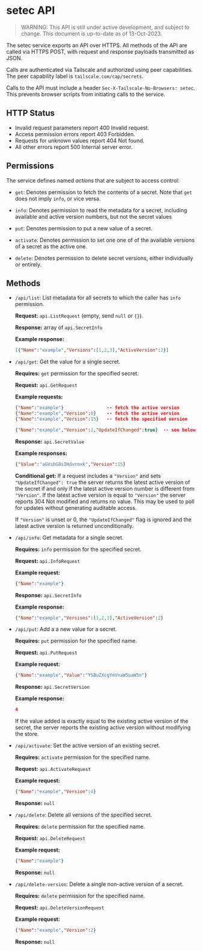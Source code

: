 # setec API

> WARNING: This API is still under active development, and subject to change.
> This document is up-to-date as of 13-Oct-2023.

The setec service exports an API over HTTPS. All methods of the API are called
via HTTPS POST, with request and response payloads transmitted as JSON.

Calls are authenticated via Tailscale and authorized using peer capabilities.
The peer capability label is `tailscale.com/cap/secrets`.

Calls to the API must include a header `Sec-X-Tailscale-No-Browsers: setec`.
This prevents browser scripts from initiating calls to the service.


## HTTP Status

- Invalid request parameters report 400 Invalid request.
- Access permission errors report 403 Forbidden.
- Requests for unknown values report 404 Not found.
- All other errors report 500 Internal server error.


## Permissions

The service defines named _actions_ that are subject to access control:

- `get`: Denotes permission to fetch the contents of a secret.  Note that `get`
  does not imply `info`, or vice versa.

- `info`: Denotes permission to read the metadata for a secret, including
  available and active version numbers, but not the secret values

- `put`: Denotes permission to put a new value of a secret.

- `activate`: Denotes permission to set one one of of the available versions of
  a secret as the active one.

- `delete`: Denotes permission to delete secret versions, either individually
  or entirely.


## Methods

- `/api/list`: List metadata for all secrets to which the caller has `info`
  permission.

  **Request:** `api.ListRequest` (empty, send `null` or `{}`).

  **Response:** array of `api.SecretInfo`

  **Example response:**
  ```json
  [{"Name":"example","Versions":[1,2,3],"ActiveVersion":2}]
  ```

- `/api/get`: Get the value for a single secret.

  **Requires:** `get` permission for the specified secret.

  **Request:** `api.GetRequest`

  **Example requests:**
  ```json
  {"Name":"example"}                -- fetch the active version
  {"Name":"example","Version":0}    -- fetch the active version
  {"Name":"example","Version":15}   -- fetch the specified version

  {"Name":"example","Version":2,"UpdateIfChanged":true}  -- see below
  ```

  **Response:** `api.SecretValue`

  **Example responses:**
  ```json
  {"Value":"aGVsbG8sIHdvcmxk","Version":15}
  ```

  **Conditional get:** If a request includes a `"Version"` and sets
  `"UpdateIfChanged": true` the server returns the latest active version of the
  secret if and only if the latest active version number is different from
  `"Version"`. If the latest active version is equal to `"Version"` the server
  reports 304 Not modified and returns no value. This may be used to poll for
  updates without generating auditable access.

  If `"Version"` is unset or 0, the `"UpdateIfChanged"` flag is ignored and the
  latest active version is returned unconditionally.


- `/api/info`: Get metadata for a single secret.

  **Requires:** `info` permission for the specified secret.

  **Request:** `api.InfoRequest`

  **Example request:**
  ```json
  {"Name":"example"}
  ```

  **Response:** `api.SecretInfo`

  **Example response:**
  ```json
  {"Name":"example","Versions":[1,2,3],"ActiveVersion":2}
  ```

- `/api/put`: Add a a new value for a secret.

  **Requires:** `put` permission for the specified name.

  **Request:** `api.PutRequest`

  **Example request:**
  ```json
  {"Name":"example","Value":"YSBuZXcgYmVnaW5uaW5n"}
  ```

  **Response:** `api.SecretVersion`

  **Example response:**
  ```json
  4
  ```

  If the value added is exactly equal to the existing active version of the
  secret, the server reports the existing active version without modifying the
  store.

- `/api/activate`: Set the active version of an existing secret.

  **Requires:** `activate` permission for the specified name.

  **Request:** `api.ActivateRequest`

  **Example request:**
  ```json
  {"Name":"example","Version":4}
  ```

  **Response:** `null`

- `/api/delete`: Delete all versions of the specified secret.

  **Requires:** `delete` permission for the specified name.

  **Request:** `api.DeleteRequest`

  **Example request:**
  ```json
  {"Name":"example"}
  ```

  **Response:** `null`

- `/api/delete-version`: Delete a single non-active version of a secret.

  **Requires:** `delete` permission for the specified name.

  **Request:** `api.DeleteVersionRequest`

  **Example request:**
  ```json
  {"Name":"example","Version":2}
  ```

  **Response:** `null`
